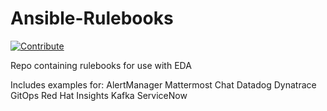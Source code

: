 # Ansible-Rulebooks
[![Contribute](https://img.shields.io/badge/OpenShift-Dev%20Spaces-525C86?logo=redhatopenshift&labelColor=EE0000)](https://devspaces.apps.ocp.shadowman.dev/#https://github.com/shadowman-lab/Ansible-Rulebooks)

Repo containing rulebooks for use with EDA

Includes examples for:
AlertManager
Mattermost Chat
Datadog
Dynatrace
GitOps
Red Hat Insights
Kafka
ServiceNow
